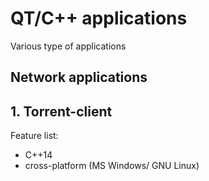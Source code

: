 #  QT/C++ applications
Various type of applications
## Network applications
## 1. Torrent-client
Feature list:
* C++14
* cross-platform (MS Windows/ GNU Linux)
